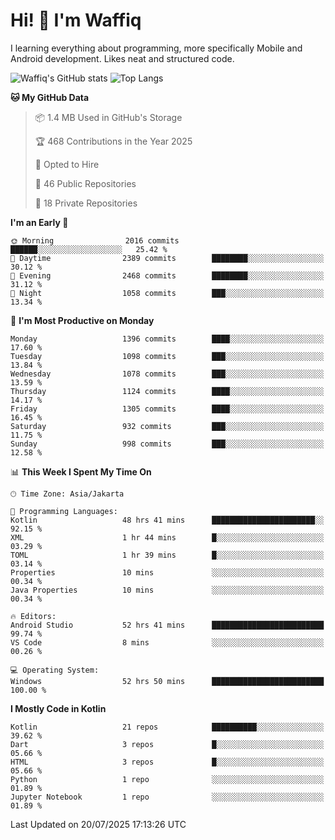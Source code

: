 
# Hi! 👋 I'm Waffiq

I learning everything about programming, more specifically Mobile and Android development. Likes neat and structured code.

<!-- Get to know more about me?

<a href="https://www.linkedin.com/in/waffiqaziz/"><img src="https://img.shields.io/static/v1?label=%20&message=LinkedIn&logo=linkedin&logoColor=white&color=0A66C2&style=for-the-badge" alt="LinkedIn"></a>
<a href="https://www.instagram.com/waffiqaziz/"><img src="https://img.shields.io/static/v1?label=%20&message=instagram&logo=instagram&logoColor=white&labelColor=%23E1306C&color=%23E1306C&style=for-the-badge" alt="Instagram"></a>
<a href="https://web.facebook.com/WaffiqAziz/"><img src="https://img.shields.io/static/v1?label=%20&message=Facebook&logo=facebook&logoColor=white&color=1877F2&style=for-the-badge" alt="Facebook"></a>
<a href="https://twitter.com/waffiqaziz"><img src="https://img.shields.io/static/v1?label=%20&message=X&logo=x&logoColor=white&color=000000&style=for-the-badge" alt="X"></a> -->

![Waffiq's GitHub stats](https://github-readme-stats-eight-theta.vercel.app/api?username=waffiqaziz&show_icons=true&include_all_commits=true&count_private=true&theme=dark)
![Top Langs](https://github-readme-stats.vercel.app/api/top-langs/?username=waffiqaziz&layout=compact&langs_count=8&theme=dark)

<!--START_SECTION:waka-->
**🐱 My GitHub Data** 

> 📦 1.4 MB Used in GitHub's Storage 
 > 
> 🏆 468 Contributions in the Year 2025
 > 
> 💼 Opted to Hire
 > 
> 📜 46 Public Repositories 
 > 
> 🔑 18 Private Repositories 
 > 
**I'm an Early 🐤** 

```text
🌞 Morning                2016 commits        ██████░░░░░░░░░░░░░░░░░░░   25.42 % 
🌆 Daytime                2389 commits        ████████░░░░░░░░░░░░░░░░░   30.12 % 
🌃 Evening                2468 commits        ████████░░░░░░░░░░░░░░░░░   31.12 % 
🌙 Night                  1058 commits        ███░░░░░░░░░░░░░░░░░░░░░░   13.34 % 
```
📅 **I'm Most Productive on Monday** 

```text
Monday                   1396 commits        ████░░░░░░░░░░░░░░░░░░░░░   17.60 % 
Tuesday                  1098 commits        ███░░░░░░░░░░░░░░░░░░░░░░   13.84 % 
Wednesday                1078 commits        ███░░░░░░░░░░░░░░░░░░░░░░   13.59 % 
Thursday                 1124 commits        ████░░░░░░░░░░░░░░░░░░░░░   14.17 % 
Friday                   1305 commits        ████░░░░░░░░░░░░░░░░░░░░░   16.45 % 
Saturday                 932 commits         ███░░░░░░░░░░░░░░░░░░░░░░   11.75 % 
Sunday                   998 commits         ███░░░░░░░░░░░░░░░░░░░░░░   12.58 % 
```


📊 **This Week I Spent My Time On** 

```text
🕑︎ Time Zone: Asia/Jakarta

💬 Programming Languages: 
Kotlin                   48 hrs 41 mins      ███████████████████████░░   92.15 % 
XML                      1 hr 44 mins        █░░░░░░░░░░░░░░░░░░░░░░░░   03.29 % 
TOML                     1 hr 39 mins        █░░░░░░░░░░░░░░░░░░░░░░░░   03.14 % 
Properties               10 mins             ░░░░░░░░░░░░░░░░░░░░░░░░░   00.34 % 
Java Properties          10 mins             ░░░░░░░░░░░░░░░░░░░░░░░░░   00.34 % 

🔥 Editors: 
Android Studio           52 hrs 41 mins      █████████████████████████   99.74 % 
VS Code                  8 mins              ░░░░░░░░░░░░░░░░░░░░░░░░░   00.26 % 

💻 Operating System: 
Windows                  52 hrs 50 mins      █████████████████████████   100.00 % 
```

**I Mostly Code in Kotlin** 

```text
Kotlin                   21 repos            ██████████░░░░░░░░░░░░░░░   39.62 % 
Dart                     3 repos             █░░░░░░░░░░░░░░░░░░░░░░░░   05.66 % 
HTML                     3 repos             █░░░░░░░░░░░░░░░░░░░░░░░░   05.66 % 
Python                   1 repo              ░░░░░░░░░░░░░░░░░░░░░░░░░   01.89 % 
Jupyter Notebook         1 repo              ░░░░░░░░░░░░░░░░░░░░░░░░░   01.89 % 
```




 Last Updated on 20/07/2025 17:13:26 UTC
<!--END_SECTION:waka-->
